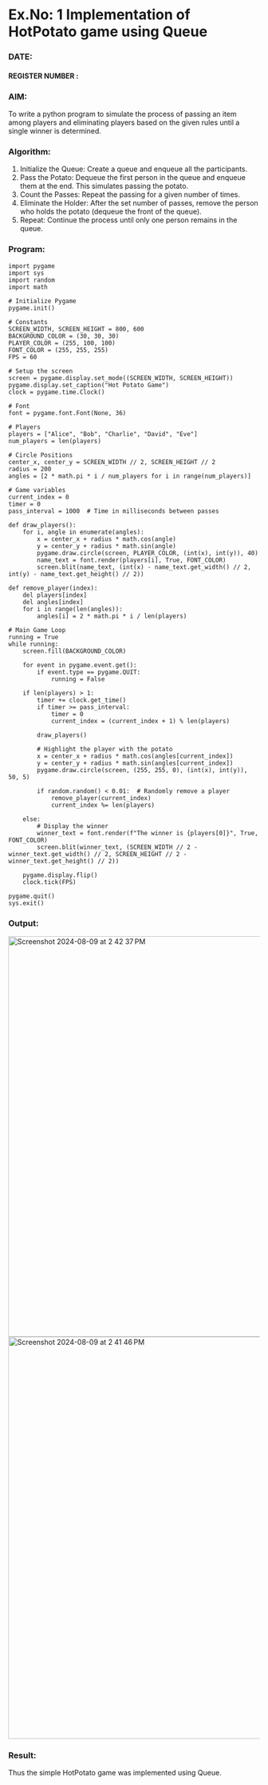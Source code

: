 # Ex.No: 1  Implementation of HotPotato game using Queue 
### DATE:                                                                            
#### REGISTER NUMBER : 
### AIM: 
To write a python program to simulate the process of passing an item among players and eliminating players based on the given rules until a single winner is determined.
### Algorithm:
1. Initialize the Queue: Create a queue and enqueue all the participants.
2. Pass the Potato: Dequeue the first person in the queue and enqueue them at the end. This simulates passing the potato.
3. Count the Passes: Repeat the passing for a given number of times.
4. Eliminate the Holder: After the set number of passes, remove the person who holds the potato (dequeue the front of the queue).
5. Repeat: Continue the process until only one person remains in the queue.
### Program:
```
import pygame
import sys
import random
import math

# Initialize Pygame
pygame.init()

# Constants
SCREEN_WIDTH, SCREEN_HEIGHT = 800, 600
BACKGROUND_COLOR = (30, 30, 30)
PLAYER_COLOR = (255, 100, 100)
FONT_COLOR = (255, 255, 255)
FPS = 60

# Setup the screen
screen = pygame.display.set_mode((SCREEN_WIDTH, SCREEN_HEIGHT))
pygame.display.set_caption("Hot Potato Game")
clock = pygame.time.Clock()

# Font
font = pygame.font.Font(None, 36)

# Players
players = ["Alice", "Bob", "Charlie", "David", "Eve"]
num_players = len(players)

# Circle Positions
center_x, center_y = SCREEN_WIDTH // 2, SCREEN_HEIGHT // 2
radius = 200
angles = [2 * math.pi * i / num_players for i in range(num_players)]

# Game variables
current_index = 0
timer = 0
pass_interval = 1000  # Time in milliseconds between passes

def draw_players():
    for i, angle in enumerate(angles):
        x = center_x + radius * math.cos(angle)
        y = center_y + radius * math.sin(angle)
        pygame.draw.circle(screen, PLAYER_COLOR, (int(x), int(y)), 40)
        name_text = font.render(players[i], True, FONT_COLOR)
        screen.blit(name_text, (int(x) - name_text.get_width() // 2, int(y) - name_text.get_height() // 2))

def remove_player(index):
    del players[index]
    del angles[index]
    for i in range(len(angles)):
        angles[i] = 2 * math.pi * i / len(players)

# Main Game Loop
running = True
while running:
    screen.fill(BACKGROUND_COLOR)

    for event in pygame.event.get():
        if event.type == pygame.QUIT:
            running = False

    if len(players) > 1:
        timer += clock.get_time()
        if timer >= pass_interval:
            timer = 0
            current_index = (current_index + 1) % len(players)

        draw_players()

        # Highlight the player with the potato
        x = center_x + radius * math.cos(angles[current_index])
        y = center_y + radius * math.sin(angles[current_index])
        pygame.draw.circle(screen, (255, 255, 0), (int(x), int(y)), 50, 5)
        
        if random.random() < 0.01:  # Randomly remove a player
            remove_player(current_index)
            current_index %= len(players)

    else:
        # Display the winner
        winner_text = font.render(f"The winner is {players[0]}", True, FONT_COLOR)
        screen.blit(winner_text, (SCREEN_WIDTH // 2 - winner_text.get_width() // 2, SCREEN_HEIGHT // 2 - winner_text.get_height() // 2))

    pygame.display.flip()
    clock.tick(FPS)

pygame.quit()
sys.exit()

```
### Output:
<img width="801" alt="Screenshot 2024-08-09 at 2 42 37 PM" src="https://github.com/user-attachments/assets/d82643a6-4db3-4ce3-8e84-2d8ee97cb639">
<img width="804" alt="Screenshot 2024-08-09 at 2 41 46 PM" src="https://github.com/user-attachments/assets/e0c6221e-cf02-4770-b045-430e82d34a14">



### Result:
Thus the simple HotPotato game was implemented using Queue.
